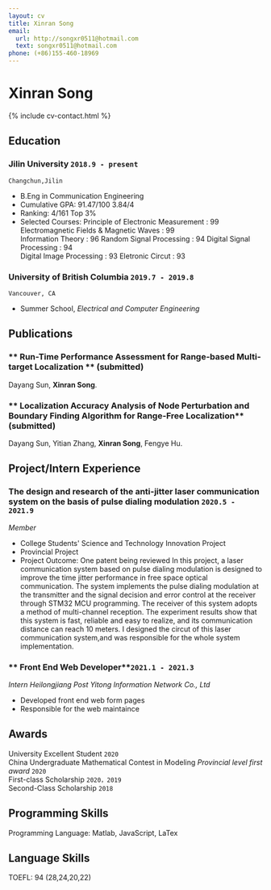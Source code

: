 ```yaml
---
layout: cv
title: Xinran Song
email:
  url: http://songxr0511@hotmail.com
  text: songxr0511@hotmail.com
phone: (+86)155-460-18969
---
```


# Xinran Song

<!--
include contact information from the front matter
Supported arguments:
    - homepage: url, text
    - phone
    - email
-->

{% include cv-contact.html %}

## Education

### **Jilin University** `2018.9 - present`

```
Changchun,Jilin
```

- B.Eng in Communication Engineering
- Cumulative GPA: 91.47/100    3.84/4
- Ranking: 4/161    Top 3%
- Selected Courses: Principle of Electronic Measurement : 99    Electromagnetic Fields & Magnetic Waves : 99 <br> 
                    Information Theory : 96    Random Signal Processing : 94    Digital Signal Processing : 94 <br> 
                    Digital Image Processing : 93    Eletronic Circut : 93 


### **University of British Columbia** `2019.7 - 2019.8`

```
Vancouver, CA
```

- Summer School,  _Electrical and Computer Engineering_

## Publications

### ** Run-Time Performance Assessment for Range-based Multi-target Localization ** (submitted)
Dayang Sun, **Xinran Song**.<br> 


### ** Localization Accuracy Analysis of Node Perturbation and Boundary Finding Algorithm for Range-Free Localization** (submitted)
Dayang Sun, Yitian Zhang, **Xinran Song**, Fengye Hu.<br> 


## Project/Intern Experience

### **The design and research of the anti-jitter laser communication system on the basis of pulse dialing modulation** `2020.5 - 2021.9`

_Member_<br>
- College Students' Science and Technology Innovation Project
- Provincial Project
- Project Outcome:  One patent being reviewed
In this project, a laser communication system based on pulse dialing modulation is designed to improve the time jitter performance in free space optical communication. The system implements the pulse dialing modulation at the transmitter and the signal decision and error control at the receiver through STM32 MCU programming. The receiver of this system adopts a method of multi-channel reception. The experiment results show that this system is fast, reliable and easy to realize, and its communication distance can reach 10 meters.
I designed the circut of this laser communication system,and was responsible for the whole system implementation.

### ** Front End Web  Developer**`2021.1 - 2021.3`

_Intern_  _Heilongjiang Post Yitong Information Network Co., Ltd_<br> 
- Developed front end web form pages
- Responsible for the web maintaince


## Awards
University Excellent Student  `2020`<br>
China Undergraduate Mathematical Contest in Modeling    _Provincial level first award_ `2020` <br>
First-class Scholarship `2020，2019` <br>
Second-Class Scholarship `2018` <br>


## Programming Skills

Programming Language: Matlab, JavaScript, LaTex <br>

## Language Skills

TOEFL: 94 (28,24,20,22)


<!-- ### Footer

Last updated: May 2013 -->
